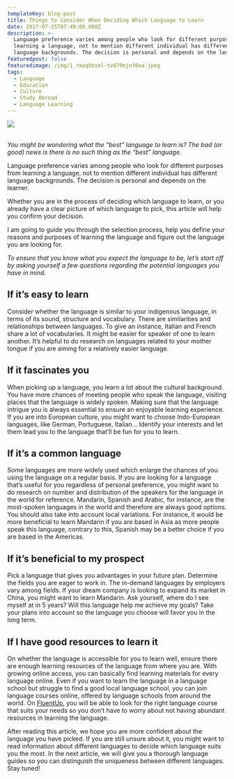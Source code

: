 ```yaml
---
templateKey: blog-post
title: Things to Consider When Deciding Which Language to Learn
date: 2017-07-25T07:49:00.000Z
description: >-
  Language preference varies among people who look for different purposes from
  learning a language, not to mention different individual has different
  language backgrounds. The decision is personal and depends on the learner.
featuredpost: false
featuredimage: /img/1_rmaqhbsel-tv079ojnf0xa.jpeg
tags:
  - Language
  - Education
  - Culture
  - Study Abroad
  - Language Learning
---
```



![](/img/1_rmaqhbsel-tv079ojnf0xa.jpeg)

_<br>You might be wondering what the “best” language to learn is? The bad (or good) news is there is no such thing as the “best” language._

Language preference varies among people who look for different purposes from learning a language, not to mention different individual has different language backgrounds. The decision is personal and depends on the learner.



Whether you are in the process of deciding which language to learn, or you already have a clear picture of which language to pick, this article will help you confirm your decision.



I am going to guide you through the selection process, help you define your reasons and purposes of learning the language and figure out the language you are looking for.



_To ensure that you know what you expect the language to be, let’s start off by asking yourself a few questions regarding the potential languages you have in mind._



## If it’s easy to learn

Consider whether the language is similar to your indigenous language, in terms of its sound, structure and vocabulary. There are similarities and relationships between languages. To give an instance, Italian and French share a lot of vocabularies. It might be easier for speaker of one to learn another. It’s helpful to do research on languages related to your mother tongue if you are aiming for a relatively easier language.



## If it fascinates you

When picking up a language, you learn a lot about the cultural background. You have more chances of meeting people who speak the language, visiting places that the language is widely spoken. Making sure that the language intrigue you is always essential to ensure an enjoyable learning experience. If you are into European culture, you might want to choose Indo-European languages, like German, Portuguese, Italian… Identify your interests and let them lead you to the language that’ll be fun for you to learn.



## If it’s a common language

Some languages are more widely used which enlarge the chances of you using the language on a regular basis. If you are looking for a language that’s useful for you regardless of personal preference, you might want to do research on number and distribution of the speakers for the language in the world for reference. Mandarin, Spanish and Arabic, for instance, are the most-spoken languages in the world and therefore are always good options. You should also take into account local variations. For instance, it would be more beneficial to learn Mandarin if you are based in Asia as more people speak this language, contrary to this, Spanish may be a better choice if you are based in the Americas.



## If it’s beneficial to my prospect

Pick a language that gives you advantages in your future plan. Determine the fields you are eager to work in. The in-demand languages by employers vary among fields. If your dream company is looking to expand its market in China, you might want to learn Mandarin. Ask yourself, where do I see myself at in 5 years? Will this language help me achieve my goals? Take your plans into account so the language you choose will favor you in the long term.



## If I have good resources to learn it

On whether the language is accessible for you to learn well, ensure there are enough learning resources of the language from where you are. With growing online access, you can basically find learning materials for every language online. Even if you want to learn the language in a language school but struggle to find a good local language school, you can join language courses online, offered by language schools from around the world. On [FluentUp](https://fluentup.com/), you will be able to look for the right language course that suits your needs so you don’t have to worry about not having abundant resources in learning the language.



After reading this article, we hope you are more confident about the language you have picked. If you are still unsure about it, you might want to read information about different languages to decide which language suits you the most. In the next article, we will give you a thorough language guides so you can distinguish the uniqueness between different languages. Stay tuned!
